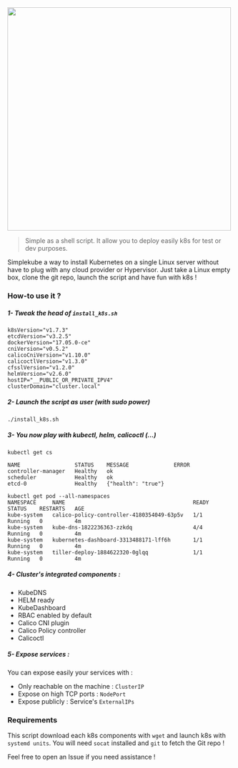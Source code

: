 <img src="https://i.imgur.com/gMGVimd.png" width="500">

> Simple as a shell script. It allow you to deploy easily k8s for test or dev purposes.

Simplekube a way to install Kubernetes on a single Linux server without have to plug with any cloud provider or Hypervisor. Just take a Linux empty box, clone the git repo, launch the script and have fun with k8s !

### How-to use it ?

##### 1- Tweak the head of `install_k8s.sh`
 
 ```
k8sVersion="v1.7.3"
etcdVersion="v3.2.5"
dockerVersion="17.05.0-ce"
cniVersion="v0.5.2"
calicoCniVersion="v1.10.0"
calicoctlVersion="v1.3.0"
cfsslVersion="v1.2.0"
helmVersion="v2.6.0"
hostIP="__PUBLIC_OR_PRIVATE_IPV4"
clusterDomain="cluster.local"
 ```
##### 2- Launch the script as user (with sudo power)

`./install_k8s.sh`

##### 3- You now play with kubectl, helm, calicoctl (...)

```
kubectl get cs 

NAME                 STATUS    MESSAGE              ERROR
controller-manager   Healthy   ok
scheduler            Healthy   ok
etcd-0               Healthy   {"health": "true"}

kubectl get pod --all-namespaces
NAMESPACE     NAME                                        READY     STATUS    RESTARTS   AGE
kube-system   calico-policy-controller-4180354049-63p5v   1/1       Running   0          4m
kube-system   kube-dns-1822236363-zzkdq                   4/4       Running   0          4m
kube-system   kubernetes-dashboard-3313488171-lff6h       1/1       Running   0          4m
kube-system   tiller-deploy-1884622320-0glqq              1/1       Running   0          4m
```
##### 4- Cluster's integrated components :

  - KubeDNS
  - HELM ready
  - KubeDashboard
  - RBAC enabled by default
  - Calico CNI plugin
  - Calico Policy controller 
  - Calicoctl

##### 5- Expose services :

You can expose easily your services with :

  - Only reachable on the machine : `ClusterIP`
  - Expose on high TCP ports : `NodePort`
  - Expose publicly : Service's `ExternalIPs`

### Requirements

This script download each k8s components with `wget` and launch k8s with `systemd units`. 
You will need `socat` installed and `git` to fetch the Git repo !

Feel free to open an Issue if you need assistance !

